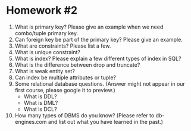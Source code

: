 # Homework #2

1. What is primary key? Please give an example when we need combo/tuple primary key.
2. Can foreign key be part of the primary key? Please give an example.
3. What are constraints? Please list a few.
4. What is unique constraint?
5. What is index? Please explain a few different types of index in SQL?
6. What is the difference between drop and truncate? 
7. What is weak entity set?
8. Can index be multiple attributes or tuple?
9. Some relational database questions. (Answer might not appear in our first course, please google it to preview.)
    * What is DDL?
    * What is DML?
    * What is DCL?
10. How many types of DBMS do you know? (Please refer to db-engines.com and list out what you have learned in the past.)